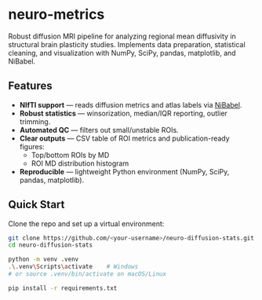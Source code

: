 # neuro-metrics
Robust diffusion MRI pipeline for analyzing regional mean diffusivity in structural brain plasticity studies. Implements data preparation, statistical cleaning, and visualization with NumPy, SciPy, pandas, matplotlib, and NiBabel.
## Features
- **NIfTI support** — reads diffusion metrics and atlas labels via [NiBabel](https://nipy.org/nibabel/).
- **Robust statistics** — winsorization, median/IQR reporting, outlier trimming.
- **Automated QC** — filters out small/unstable ROIs.
- **Clear outputs** — CSV table of ROI metrics and publication-ready figures:
  - Top/bottom ROIs by MD
  - ROI MD distribution histogram
- **Reproducible** — lightweight Python environment (NumPy, SciPy, pandas, matplotlib).

## Quick Start

Clone the repo and set up a virtual environment:

```bash
git clone https://github.com/<your-username>/neuro-diffusion-stats.git
cd neuro-diffusion-stats

python -m venv .venv
.\.venv\Scripts\activate    # Windows
# or source .venv/bin/activate on macOS/Linux

pip install -r requirements.txt
